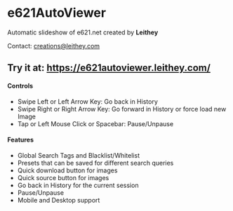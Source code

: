 # e621AutoViewer
Automatic slideshow of e621.net created by <b>Leithey</b>
<p>Contact: <a href="mailto:creations@leithey.com">creations@leithey.com</a></p>

## Try it at: https://e621autoviewer.leithey.com/

#### Controls

<ul>
    <li>Swipe Left or Left Arrow Key: Go back in History</li>
    <li>Swipe Right or Right Arrow Key: Go forward in History or force load new Image</li>
    <li>Tap or Left Mouse Click or Spacebar: Pause/Unpause</li>
</ul>

#### Features
- Global Search Tags and Blacklist/Whitelist
- Presets that can be saved for different search queries
- Quick download button for images
- Quick source button for images
- Go back in History for the current session
- Pause/Unpause
- Mobile and Desktop support
